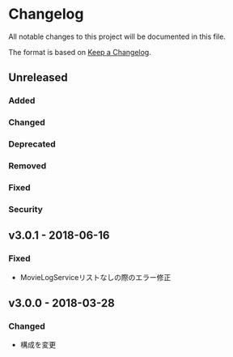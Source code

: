 # Changelog
All notable changes to this project will be documented in this file.

The format is based on [Keep a Changelog](http://keepachangelog.com/).

## Unreleased
### Added

### Changed

### Deprecated

### Removed

### Fixed

### Security

## v3.0.1 - 2018-06-16
### Fixed
 - MovieLogServiceリストなしの際のエラー修正

## v3.0.0 - 2018-03-28
### Changed
 - 構成を変更